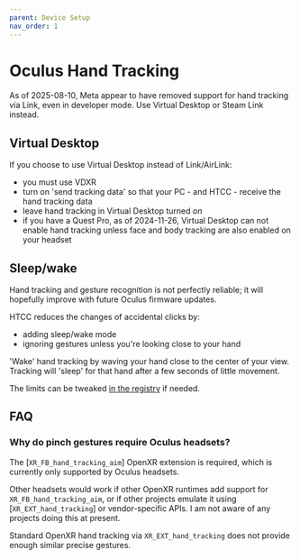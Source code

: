 ```yaml
---
parent: Device Setup
nav_order: 1
---
```


# Oculus Hand Tracking

As of 2025-08-10, Meta appear to have removed support for hand tracking via Link, even in developer mode. Use Virtual Desktop or Steam Link instead.

## Virtual Desktop

If you choose to use Virtual Desktop instead of Link/AirLink:

- you must use VDXR
- turn on 'send tracking data' so that your PC - and HTCC - receive the hand tracking data
- leave hand tracking in Virtual Desktop turned *on*
- if you have a Quest Pro, as of 2024-11-26, Virtual Desktop can not enable hand tracking unless face and body tracking
  are also enabled on your headset

## Sleep/wake

Hand tracking and gesture recognition is not perfectly reliable; it will hopefully improve with future Oculus firmware
updates.

HTCC reduces the changes of accidental clicks by:

- adding sleep/wake mode
- ignoring gestures unless you're looking close to your hand

'Wake' hand tracking by waving your hand close to the center of your view. Tracking will 'sleep' for that hand after a
few seconds of little movement.

The limits can be tweaked [in the registry](../../settings.md) if needed.

## FAQ

### Why do pinch gestures require Oculus headsets?

The [`XR_FB_hand_tracking_aim`] OpenXR extension is required, which is currently only supported by Oculus headsets.

Other headsets would work if other OpenXR runtimes add support for `XR_FB_hand_tracking_aim`, or if other projects
emulate it using [`XR_EXT_hand_tracking`] or vendor-specific APIs. I am not aware of any projects doing this at present.

Standard OpenXR hand tracking via `XR_EXT_hand_tracking` does not provide enough similar precise gestures.
